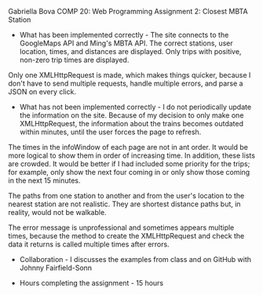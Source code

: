 Gabriella Bova
COMP 20: Web Programming
Assignment 2: Closest MBTA Station

- What has been implemented correctly -
The site connects to the GoogleMaps API and Ming's MBTA API.
The correct stations, user location, times, and distances are displayed.
Only trips with positive, non-zero trip times are displayed.

Only one XMLHttpRequest is made, which makes things quicker, because I
don't have to send multiple requests, handle multiple errors, and parse
a JSON on every click.


- What has not been implemented correctly -
I do not periodically update the information on the site. Because of
my decision to only make one XMLHttpRequest, the information about the
trains becomes outdated within minutes, until the user forces the page
to refresh.

The times in the infoWindow of each page are not in ant order. It would
be more logical to show them in order of increasing time. In addition,
these lists are crowded. It would be better if I had included some
priority for the trips; for example, only show the next four coming in
or only show those coming in the next 15 minutes.

The paths from one station to another and from the user's location to
the nearest station are not realistic. They are shortest distance paths
but, in reality, would not be walkable.

The error message is unprofessional and sometimes appears multiple times,
because the method to create the XMLHttpRequest and check the data it
returns is called multiple times after errors.



- Collaboration -
I discusses the examples from class and on GitHub with Johnny Fairfield-Sonn


- Hours completing the assignment -
15 hours